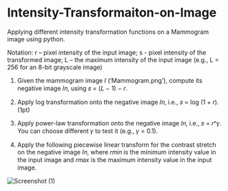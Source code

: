 # Intensity-Transformaiton-on-Image
Applying different intensity transformation functions on a Mammogram image using python.


Notation: r – pixel intensity of the input image; s - pixel intensity of the transformed image; L – the maximum intensity of the input image (e.g., L = 256 for an 8-bit grayscale image)

1. Given the mammogram image 𝐼 (‘Mammogram.png’), compute its negative image 𝐼𝑛, using 𝑠 = (𝐿 − 1) − 𝑟.

2. Apply log transformation onto the negative image 𝐼𝑛, i.e., 𝑠 = log (1 + 𝑟). (1pt)

3. Apply power-law transformation onto the negative image 𝐼𝑛, i.e., 𝑠 = 𝑟^𝛾. You can choose different 𝛾 to test it (e.g., 𝛾 = 0.1).

4. Apply the following piecewise linear transform for the contrast stretch on the negative image 𝐼𝑛, where 𝑟𝑚𝑖𝑛 is the 
minimum intensity value in the input image and 𝑟𝑚𝑎𝑥 is the maximum intensity value in the input image.

![Screenshot (1)](https://user-images.githubusercontent.com/104661324/222622561-55936732-2111-452b-b8da-0d569f1aea11.png)

